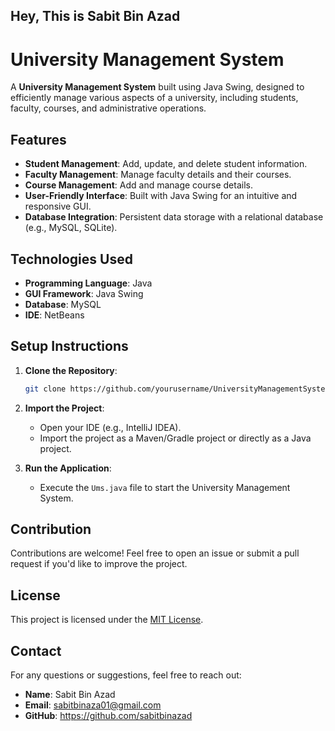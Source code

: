 ## Hey, This is Sabit Bin Azad

# University Management System

A **University Management System** built using Java Swing, designed to efficiently manage various aspects of a university, including students, faculty, courses, and administrative operations.

## Features

- **Student Management**: Add, update, and delete student information.
- **Faculty Management**: Manage faculty details and their courses.
- **Course Management**: Add and manage course details.
- **User-Friendly Interface**: Built with Java Swing for an intuitive and responsive GUI.
- **Database Integration**: Persistent data storage with a relational database (e.g., MySQL, SQLite).

## Technologies Used

- **Programming Language**: Java
- **GUI Framework**: Java Swing
- **Database**: MySQL
- **IDE**: NetBeans

## Setup Instructions

1. **Clone the Repository**:
   ```bash
   git clone https://github.com/yourusername/UniversityManagementSystem.git
   ```

2. **Import the Project**:
   - Open your IDE (e.g., IntelliJ IDEA).
   - Import the project as a Maven/Gradle project or directly as a Java project.


4. **Run the Application**:
   - Execute the `Ums.java` file to start the University Management System.


## Contribution

Contributions are welcome! Feel free to open an issue or submit a pull request if you'd like to improve the project.

## License

This project is licensed under the [MIT License](LICENSE).

## Contact

For any questions or suggestions, feel free to reach out:
- **Name**: Sabit Bin Azad
- **Email**: sabitbinaza01@gmail.com
- **GitHub**: https://github.com/sabitbinazad
